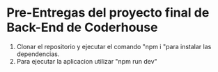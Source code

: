 # Pre-Entregas del proyecto final de Back-End de Coderhouse

1. Clonar el repositorio y ejecutar el comando "npm i "para instalar las dependencias. 
2. Para ejecutar la aplicacion utilizar "npm run dev"

